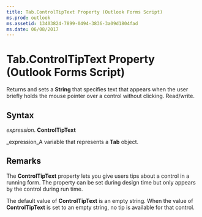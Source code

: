 ```yaml
---
title: Tab.ControlTipText Property (Outlook Forms Script)
ms.prod: outlook
ms.assetid: 13403824-7899-0494-3836-3a09d1804fad
ms.date: 06/08/2017
---
```



# Tab.ControlTipText Property (Outlook Forms Script)

Returns and sets a **String** that specifies text that appears when the user briefly holds the mouse pointer over a control without clicking. Read/write.


## Syntax

 _expression_. **ControlTipText**

 _expression_A variable that represents a **Tab** object.


## Remarks

The **ControlTipText** property lets you give users tips about a control in a running form. The property can be set during design time but only appears by the control during run time.

The default value of **ControlTipText** is an empty string. When the value of **ControlTipText** is set to an empty string, no tip is available for that control.


